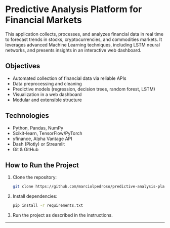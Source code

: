 # Predictive Analysis Platform for Financial Markets

This application collects, processes, and analyzes financial data in real time to forecast trends in stocks, cryptocurrencies, and commodities markets. It leverages advanced Machine Learning techniques, including LSTM neural networks, and presents insights in an interactive web dashboard.

## Objectives

- Automated collection of financial data via reliable APIs
- Data preprocessing and cleaning
- Predictive models (regression, decision trees, random forest, LSTM)
- Visualization in a web dashboard
- Modular and extensible structure

## Technologies

- Python, Pandas, NumPy
- Scikit-learn, TensorFlow/PyTorch
- yfinance, Alpha Vantage API
- Dash (Plotly) or Streamlit
- Git & GitHub

## How to Run the Project

1. Clone the repository:
   ```bash
   git clone https://github.com/marciolpedroso/predictive-analysis-platform.git
   ```
2. Install dependencies:
   ```bash
   pip install -r requirements.txt
   ```
3. Run the project as described in the instructions.

---